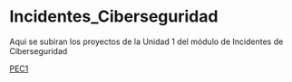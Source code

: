 # Incidentes_Ciberseguridad

Aqui se subiran los proyectos de la Unidad 1 del módulo de Incidentes de Ciberseguridad

[PEC1](https://alvaroperezrey.github.io/Normativa_Ciberseguridad/Unidad_1/PEC1_PerezReyAlvaro_Normativa.pdf)